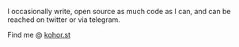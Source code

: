 I occasionally write, open source as much code as I can, and can be reached on twitter or via telegram.

Find me @ [kohor.st](https://kohor.st)
